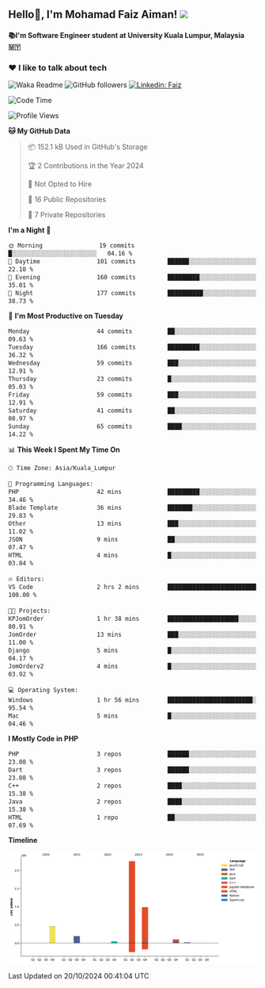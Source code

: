 <h2> Hello👋, I'm Mohamad Faiz Aiman! <img src="https://media.giphy.com/media/12oufCB0MyZ1Go/giphy.gif" width="50"></h2>

#### 📚I'm Software Engineer student at University Kuala Lumpur, Malaysia 🇲🇾
###  ❤️ I like to talk about tech 


![Waka Readme](https://github.com/anmol098/anmol098/workflows/Waka%20Readme/badge.svg)
![GitHub followers](https://img.shields.io/github/followers/faizaiman?label=Follow&style=social)
[![Linkedin: Faiz](https://img.shields.io/badge/-Faiz-blue?style=flat-square&logo=Linkedin&logoColor=white&link=https://www.linkedin.com/in/mohamad-faiz-aiman-623747192/)](https://www.linkedin.com/in/mohamad-faiz-aiman-623747192/)

<!--START_SECTION:waka-->
![Code Time](http://img.shields.io/badge/Code%20Time-222%20hrs%2010%20mins-blue)

![Profile Views](http://img.shields.io/badge/Profile%20Views-0-blue)

**🐱 My GitHub Data** 

> 📦 152.1 kB Used in GitHub's Storage 
 > 
> 🏆 2 Contributions in the Year 2024
 > 
> 🚫 Not Opted to Hire
 > 
> 📜 16 Public Repositories 
 > 
> 🔑 7 Private Repositories 
 > 
**I'm a Night 🦉** 

```text
🌞 Morning                19 commits          █░░░░░░░░░░░░░░░░░░░░░░░░   04.16 % 
🌆 Daytime                101 commits         ██████░░░░░░░░░░░░░░░░░░░   22.10 % 
🌃 Evening                160 commits         █████████░░░░░░░░░░░░░░░░   35.01 % 
🌙 Night                  177 commits         ██████████░░░░░░░░░░░░░░░   38.73 % 
```
📅 **I'm Most Productive on Tuesday** 

```text
Monday                   44 commits          ██░░░░░░░░░░░░░░░░░░░░░░░   09.63 % 
Tuesday                  166 commits         █████████░░░░░░░░░░░░░░░░   36.32 % 
Wednesday                59 commits          ███░░░░░░░░░░░░░░░░░░░░░░   12.91 % 
Thursday                 23 commits          █░░░░░░░░░░░░░░░░░░░░░░░░   05.03 % 
Friday                   59 commits          ███░░░░░░░░░░░░░░░░░░░░░░   12.91 % 
Saturday                 41 commits          ██░░░░░░░░░░░░░░░░░░░░░░░   08.97 % 
Sunday                   65 commits          ████░░░░░░░░░░░░░░░░░░░░░   14.22 % 
```


📊 **This Week I Spent My Time On** 

```text
🕑︎ Time Zone: Asia/Kuala_Lumpur

💬 Programming Languages: 
PHP                      42 mins             █████████░░░░░░░░░░░░░░░░   34.46 % 
Blade Template           36 mins             ███████░░░░░░░░░░░░░░░░░░   29.83 % 
Other                    13 mins             ███░░░░░░░░░░░░░░░░░░░░░░   11.02 % 
JSON                     9 mins              ██░░░░░░░░░░░░░░░░░░░░░░░   07.47 % 
HTML                     4 mins              █░░░░░░░░░░░░░░░░░░░░░░░░   03.84 % 

🔥 Editors: 
VS Code                  2 hrs 2 mins        █████████████████████████   100.00 % 

🐱‍💻 Projects: 
KPJomOrder               1 hr 38 mins        ████████████████████░░░░░   80.91 % 
JomOrder                 13 mins             ███░░░░░░░░░░░░░░░░░░░░░░   11.00 % 
Django                   5 mins              █░░░░░░░░░░░░░░░░░░░░░░░░   04.17 % 
JomOrderv2               4 mins              █░░░░░░░░░░░░░░░░░░░░░░░░   03.92 % 

💻 Operating System: 
Windows                  1 hr 56 mins        ████████████████████████░   95.54 % 
Mac                      5 mins              █░░░░░░░░░░░░░░░░░░░░░░░░   04.46 % 
```

**I Mostly Code in PHP** 

```text
PHP                      3 repos             ██████░░░░░░░░░░░░░░░░░░░   23.08 % 
Dart                     3 repos             ██████░░░░░░░░░░░░░░░░░░░   23.08 % 
C++                      2 repos             ████░░░░░░░░░░░░░░░░░░░░░   15.38 % 
Java                     2 repos             ████░░░░░░░░░░░░░░░░░░░░░   15.38 % 
HTML                     1 repo              ██░░░░░░░░░░░░░░░░░░░░░░░   07.69 % 
```



**Timeline**

![Lines of Code chart](https://raw.githubusercontent.com/faizaiman/faizaiman/main/assets/bar_graph.png)


 Last Updated on 20/10/2024 00:41:04 UTC
<!--END_SECTION:waka-->

